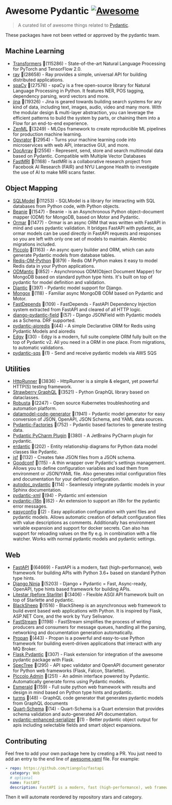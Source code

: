 # Awesome Pydantic [![Awesome](https://awesome.re/badge-flat.svg)](https://github.com/sindresorhus/awesome)

> A curated list of awesome things related to [Pydantic](https://pydantic-docs.helpmanual.io/).

These packages have not been vetted or approved by the pydantic team.

## Machine Learning

- [Transformers](https://github.com/huggingface/transformers) 🌟(115286) - State-of-the-art Natural Language Processing for PyTorch and TensorFlow 2.0.
- [ray](https://github.com/ray-project/ray) 🌟(28658) - Ray provides a simple, universal API for building distributed applications.
- [spaCy](https://github.com/explosion/spaCy) 🌟(27576) - spaCy is a free open-source library for Natural Language Processing in Python. It features NER, POS tagging, dependency parsing, word vectors and more.
- [jina](https://github.com/jina-ai/jina) 🌟(19326) - Jina is geared towards building search systems for any kind of data, including text, images, audio, video and many more. With the modular design & multi-layer abstraction, you can leverage the efficient patterns to build the system by parts, or chaining them into a Flow for an end-to-end experience.
- [ZenML](https://github.com/zenml-io/zenml) 🌟(3249) - MLOps framework to create reproducible ML pipelines for production machine learning.
- [Opyrator](https://github.com/ml-tooling/opyrator) 🌟(2954) - Turns your machine learning code into microservices with web API, interactive GUI, and more.
- [DocArray](https://github.com/docarray/docarray) 🌟(2556) - Represent, send, store and search multimodal data based on Pydantic. Compatible with Multiple Vector Databases
- [FastMRI](https://github.com/facebookresearch/fastMRI) 🌟(1168) - fastMRI is a collaborative research project from Facebook AI Research (FAIR) and NYU Langone Health to investigate the use of AI to make MRI scans faster.

## Object Mapping

- [SQLModel](https://github.com/tiangolo/sqlmodel) 🌟(11253) - SQLModel is a library for interacting with SQL databases from Python code, with Python objects.
- [Beanie](https://github.com/roman-right/beanie) 🌟(1547) - Beanie - is an Asynchronous Python object-document mapper (ODM) for MongoDB, based on Motor and Pydantic.
- [Ormar](https://github.com/collerek/ormar) 🌟(1477) - Ormar is an async ORM that was written with FastAPI in mind and uses pydantic validation. It bridges FastAPI with pydantic, as ormar models can be used directly in FastAPI requests and responses so you are left with only one set of models to maintain. Alembic migrations included.
- [Piccolo](https://github.com/piccolo-orm/piccolo) 🌟(1163) - An async query builder and ORM, which can auto generate Pydantic models from database tables.
- [Redis-OM-Python](https://github.com/redis/redis-om-python) 🌟(879) - Redis OM Python makes it easy to model Redis data in your Python applications.
- [ODMantic](https://github.com/art049/odmantic) 🌟(852) - Asynchronous ODM(Object Document Mapper) for MongoDB based on standard python type hints. It's built on top of pydantic for model definition and validation.
- [Djantic](https://github.com/jordaneremieff/djantic) 🌟(397) - Pydantic model support for Django.
- [Mongox](https://github.com/aminalaee/mongox) 🌟(118) - Familiar async MongoDB ODM based on Pydantic and Motor.
- [FastDepends](https://github.com/Lancetnik/FastDepends) 🌟(109) - FastDepends - FastAPI Dependency Injection system extracted from FastAPI and cleared of all HTTP logic.
- [django-pydantic-field](https://github.com/surenkov/django-pydantic-field) 🌟(57) - Django JSONField with Pydantic models as a Schema. DRF supported.
- [pydantic-aioredis](https://github.com/andrewthetechie/pydantic-aioredis) 🌟(44) - A simple Declarative ORM for Redis using Pydantic Models and aioredis
- [Edgy](https://github.com/tarsil/edgy) 🌟(30) - Edgy is a modern, full suite complete ORM fully built on the top of Pydantic v2. All you need in a ORM in one place. From migrations, to automatic validations.
- [pydantic-sqs](https://github.com/andrewthetechie/pydantic-sqs) 🌟(1) - Send and receive pydantic models via AWS SQS

## Utilities

- [HttpRunner](https://github.com/httprunner/httprunner) 🌟(3836) - HttpRunner is a simple & elegant, yet powerful HTTP(S) testing framework.
- [Strawberry GraphQL](https://github.com/strawberry-graphql/strawberry) 🌟(3521) - Python GraphQL library based on dataclasses.
- [Robusta](https://github.com/robusta-dev/robusta) 🌟(2247) - Open source Kubernetes troubleshooting and automation platform.
- [datamodel-code-generator](https://github.com/koxudaxi/datamodel-code-generator) 🌟(1941) - Pydantic model generator for easy conversion of JSON, OpenAPI, JSON Schema, and YAML data sources.
- [Pydantic-Factories](https://github.com/Goldziher/pydantic-factories) 🌟(752) - Pydantic based factories to generate testing data.
- [Pydantic PyCharm Plugin](https://github.com/koxudaxi/pydantic-pycharm-plugin) 🌟(380) - A JetBrains PyCharm plugin for pydantic.
- [erdantic](https://github.com/drivendataorg/erdantic) 🌟(202) - Entity relationship diagrams for Python data model classes like Pydantic.
- [jsf](https://github.com/ghandic/jsf) 🌟(132) - Creates fake JSON files from a JSON schema.
- [Goodconf](https://github.com/lincolnloop/goodconf) 🌟(115) - A thin wrapper over Pydantic's settings management. Allows you to define configuration variables and load them from environment or JSON/YAML file. Also generates initial configuration files and documentation for your defined configuration.
- [autodoc_pydantic](https://github.com/mansenfranzen/autodoc_pydantic) 🌟(114) - Seamlessly integrate pydantic models in your Sphinx documentation.
- [pydantic-xml](https://github.com/dapper91/pydantic-xml) 🌟(94) - Pydantic xml extension
- [pydantic-i18n](https://github.com/boardpack/pydantic-i18n) 🌟(62) - An extension to support an i18n for the pydantic error messages.
- [easyconfig](https://github.com/spacemanspiff2007/easyconfig) 🌟(2) - Easy application configuration with yaml files and pydantic models. Allows automatic creation of default configuration files with value descriptions as comments. Additionally has environment variable expansion and support for docker secrets. Can also has support for reloading values on the fly e.g. in combination with a file watcher. Works with normal pydantic models and pydantic settings.

## Web

- [FastAPI](https://github.com/tiangolo/fastapi) 🌟(64669) - FastAPI is a modern, fast (high-performance), web framework for building APIs with Python 3.6+ based on standard Python type hints.
- [Django Ninja](https://github.com/vitalik/django-ninja) 🌟(5203) - Django + Pydantic = Fast, Async-ready, OpenAPI, type hints based framework for building APIs.
- [Litestar (before Starlite)](https://github.com/litestar-org/litestar) 🌟(3406) - Flexible ASGI API framework built on top of Starlette and pydantic.
- [BlackSheep](https://github.com/Neoteroi/BlackSheep) 🌟(1516) - BlackSheep is an asynchronous web framework to build event based web applications with Python. It is inspired by Flask, ASP.NET Core, and the work by Yury Selivanov.
- [FastStream](https://github.com/airtai/faststream) 🌟(1198) - FastStream simplifies the process of writing producers and consumers for message queues, handling all the parsing, networking and documentation generation automatically.
- [Propan](https://github.com/Lancetnik/Propan) 🌟(443) - Propan is a powerful and easy-to-use Python framework for building event-driven applications that interact with any MQ Broker.
- [Flask Pydantic](https://github.com/bauerji/flask_pydantic) 🌟(307) - Flask extension for integration of the awesome pydantic package with Flask.
- [SpecTree](https://github.com/0b01001001/spectree) 🌟(295) - API spec validator and OpenAPI document generator for Python web frameworks (Flask, Falcon, Starlette).
- [Piccolo Admin](https://github.com/piccolo-orm/piccolo_admin) 🌟(251) - An admin interface powered by Pydantic. Automatically generate forms using Pydantic models.
- [Esmerald](https://github.com/dymmond/esmerald) 🌟(159) - Full suite python web framework with results and design in mind based on Python type hints and pydantic.
- [turms](https://github.com/jhnnsrs/turms) 🌟(48) - GraphQL code generator that generates pydantic models from GraphQL documents
- [Quart-Schema](https://gitlab.com/pgjones/quart-schema) 🌟(14) - Quart-Schema is a Quart extension that provides schema validation and auto-generated API documentation.
- [pydantic-enhanced-serializer](https://github.com/adamsussman/pydantic-enhanced-serializer) 🌟(1) - Better pydantic object output for apis including selectable fields and smart object expansions.

## Contributing

Feel free to add your own package here by creating a PR. You just need to add an entry to the end line of [awesome.yaml](./awesome.yaml) file.
For example:

```yaml
- repo: https://github.com/tiangolo/fastapi
  category: Web
  # optional
  name: FastAPI
  description: FastAPI is a modern, fast (high-performance), web framework for building APIs with Python 3.6+ based on standard Python type hints.
```

Then it will automate reordered by repository stars and category.
